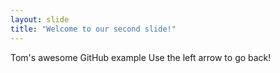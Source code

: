 ```yaml
---
layout: slide
title: "Welcome to our second slide!"
---
```

Tom's awesome GitHub example
Use the left arrow to go back!